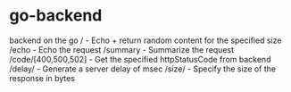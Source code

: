 # go-backend
backend on the go
/         - Echo + return random content for the specified size
/echo     - Echo the request
/summary  - Summarize the request
/code/[400,500,502] - Get the specified httpStatusCode from backend 
/delay/<integer>   - Generate a server delay of <integer> msec 
/size/<integer>    - Specify the size of the response in bytes 
